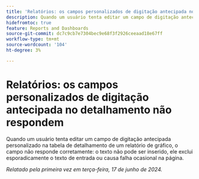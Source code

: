 ```yaml
---
title: 'Relatórios: os campos personalizados de digitação antecipada no detalhamento não respondem'
description: Quando um usuário tenta editar um campo de digitação antecipada personalizado dentro da tabela de detalhamento de um relatório de gráfico, o campo não responde corretamente - o texto não pode ser inserido, ele exclui esporadicamente o texto de entrada ou causa falha ocasional na página.
hidefromtoc: true
feature: Reports and Dashboards
source-git-commit: dc7c9cb7e7304bec9e68f3f2926ceeaad18e67ff
workflow-type: tm+mt
source-wordcount: '104'
ht-degree: 3%

---
```


# Relatórios: os campos personalizados de digitação antecipada no detalhamento não respondem

Quando um usuário tenta editar um campo de digitação antecipada personalizado na tabela de detalhamento de um relatório de gráfico, o campo não responde corretamente: o texto não pode ser inserido, ele exclui esporadicamente o texto de entrada ou causa falha ocasional na página.

_Relatado pela primeira vez em terça-feira, 17 de junho de 2024._
